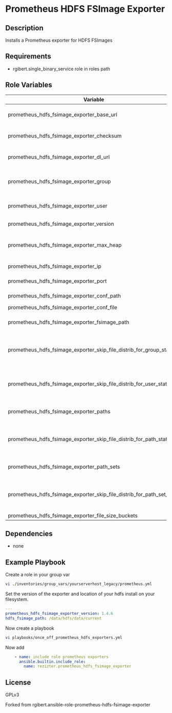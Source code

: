 # Prometheus HDFS FSImage Exporter

## Description

Installs a Prometheus exporter for HDFS FSImages

## Requirements

- rgibert.single_binary_service role in roles path

## Role Variables

| Variable | Description |
|----------|-------------|
| prometheus_hdfs_fsimage_exporter_base_url | Base URL for other variables |
| prometheus_hdfs_fsimage_exporter_checksum | SHA256 URL for tarball |
| prometheus_hdfs_fsimage_exporter_dl_url | Tarball download URL |
| prometheus_hdfs_fsimage_exporter_group | Default group for the user to run as |
| prometheus_hdfs_fsimage_exporter_user | User to run the exporter as |
| prometheus_hdfs_fsimage_exporter_version | Version to install |
| prometheus_hdfs_fsimage_exporter_max_heap | Max heap allocated to the exporter |
| prometheus_hdfs_fsimage_exporter_ip | IP to listen on |
| prometheus_hdfs_fsimage_exporter_port | Port to listen on |
| prometheus_hdfs_fsimage_exporter_conf_path | Path to the config file |
| prometheus_hdfs_fsimage_exporter_conf_file | Config file |
| prometheus_hdfs_fsimage_exporter_fsimage_path | Path the HDFS fsimage |
| prometheus_hdfs_fsimage_exporter_skip_file_distrib_for_group_stats | Skip file size distribution for group based stats |
| prometheus_hdfs_fsimage_exporter_skip_file_distrib_for_user_stats | Skip file size distribution for user based stats |
| prometheus_hdfs_fsimage_exporter_paths | Paths to track stats for |
| prometheus_hdfs_fsimage_exporter_skip_file_distrib_for_path_stats | Skip file size distribution for path based stats |
| prometheus_hdfs_fsimage_exporter_path_sets | Sets for grouping paths |
| prometheus_hdfs_fsimage_exporter_skip_file_distrib_for_path_set_stats | Skip file size distribution for path set based stats |
| prometheus_hdfs_fsimage_exporter_file_size_buckets |  |


## Dependencies

- none

## Example Playbook
Create a role in your group var

```bash
vi ./inventories/group_vars/yourserverhost_legacy/prometheus.yml
```
Set the version of the exporter and location of your hdfs install on your filesystem.
```yaml
---
prometheus_hdfs_fsimage_exporter_version: 1.4.6
hdfs_fsimage_path: /data/hdfs/data/current
```
Now create a playbook

```bash
vi playbooks/once_off_prometheus_hdfs_exporters.yml
```
Now add

```yaml
    - name: include role prometheus exporters
      ansible.builtin.include_role:
        name: rezizter.prometheus_hdfs_fsimage_exporter
```

## License

GPLv3

Forked from rgibert.ansible-role-prometheus-hdfs-fsimage-exporter

